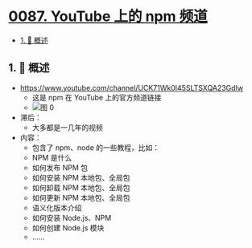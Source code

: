 # [0087. YouTube 上的 npm 频道](https://github.com/Tdahuyou/TNotes.nodejs/tree/main/notes/0087.%20YouTube%20%E4%B8%8A%E7%9A%84%20npm%20%E9%A2%91%E9%81%93)

<!-- region:toc -->

- [1. 📝 概述](#1--概述)

<!-- endregion:toc -->

## 1. 📝 概述

- https://www.youtube.com/channel/UCK71Wk0I45SLTSXQA23GdIw
  - 这是 npm 在 YouTube 上的官方频道链接
  - ![图 0](https://cdn.jsdelivr.net/gh/tnotesjs/imgs@main/2025-08-10-14-56-18.png)
- 滞后：
  - 大多都是一几年的视频
- 内容：
  - 包含了 npm、node 的一些教程，比如：
  - NPM 是什么
  - 如何发布 NPM 包
  - 如何安装 NPM 本地包、全局包
  - 如何卸载 NPM 本地包、全局包
  - 如何更新 NPM 本地包、全局包
  - 语义化版本介绍
  - 如何安装 Node.js、NPM
  - 如何创建 Node.js 模块
  - ……
